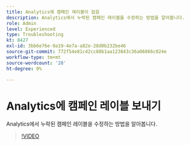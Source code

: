 ```yaml
---
title: Analytics에 캠페인 레이블이 없음
description: Analytics에서 누락된 캠페인 레이블을 수정하는 방법을 알아봅니다.
role: Admin
level: Experienced
type: Troubleshooting
kt: 8427
exl-id: 3bb6e76e-9a19-4e7a-a82e-28d0b232be46
source-git-commit: 772f54e81c42cc88b1aa123843c36a06866c024e
workflow-type: tm+mt
source-wordcount: '28'
ht-degree: 0%

---
```


# Analytics에 캠페인 레이블 보내기

Analytics에서 누락된 캠페인 레이블을 수정하는 방법을 알아봅니다.

>[!VIDEO](https://video.tv.adobe.com/v/335983?quality=12)
